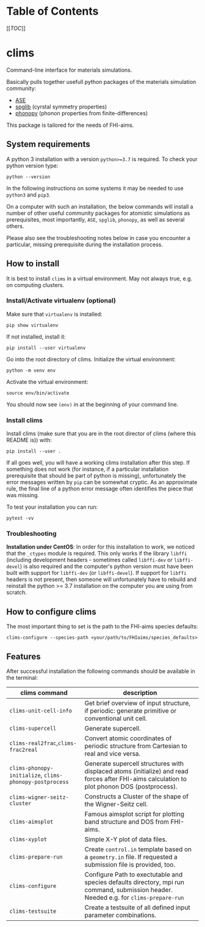 # Table of Contents
[[_TOC_]]

# clims

Command-line interface for materials simulations. 

Basically pulls together usefull python packages of the materials simulation community:

* [ASE](https://wiki.fysik.dtu.dk/ase/index.html)
* [spglib](https://spglib.github.io/spglib/) (cyrstal symmetry properties)
* [phonopy](https://phonopy.github.io/phonopy/) (phonon properties from finite-differences)

This package is tailored for the needs of FHI-aims.

## System requirements

A python 3 installation with a version `python>=3.7` is required. To check your python version type:
```
python --version
```

In the following instructions on some systems it may be needed to use `python3` and `pip3`.

On a computer with such an installation, the below commands will install a number of other useful community packages for atomistic simulations as prerequisites, most importantly, `ASE`, `spglib`, `phonopy`, as well as several others.

Please also see the troubleshooting notes below in case you encounter a particular, missing prerequisite during the installation process.

## How to install

It is best to install `clims` in a virtual environment. May not always true, e.g. on computing clusters. 

### Install/Activate virtualenv (optional)

Make sure that `virtualenv` is installed:
```
pip show virtualenv 
```
If not installed, install it:
```
pip install --user virtualenv
```

Go into the root directory of clims. Initialize the virtual environment:
```
python -m venv env
```

Activate the virtual environment:
```
source env/bin/activate
```

You should now see `(env)` in at the beginning of your command line.


### Install clims

Install clims (make sure that you are in the root director of clims (where this README is)) with:
```
pip install --user .

```

If all goes well, you will have a working clims installation after this step. If something does not work (for instance, if a particular installation prerequisite that should be part of python is missing), unfortunately the error messages written by `pip` can be somewhat cryptic. As an approximate rule, the final line of a python error message often identifies the piece that was missing.

To test your installation you can run:
```
pytest -vv
```

### Troubleshooting

**Installation under CentOS**: In order for this installation to work, we noticed that the `_ctypes` module is required. This only works if the library `libffi` (including development headers - sometimes called `libffi-dev` or `libffi-devel`) is also required and the computer's python version must have been built with support for `libffi-dev` (or `libffi-devel`). If support for `libffi` headers is not present, then someone will unfortunately have to rebuild and reinstall the python >= 3.7 installation on the computer you are using from scratch.


## How to configure clims

The most important thing to set is the path to the FHI-aims species defaults:
```
clims-configure --species-path <your/path/to/FHIaims/species_defaults>
```

## Features

After successful installation the following commands should be available in the terminal:

| clims command | description |
| ------ | ------ |
| `clims-unit-cell-info` | Get brief overview of input structure, if periodic: generate primitive or conventional unit cell. |
| `clims-supercell` | Generate supercell. |
| `clims-real2frac`,`clims-frac2real`| Convert atomic coordinates of periodic structure from Cartesian to real and vice versa. |
| `clims-phonopy-initialize`, `clims-phonopy-postprocess` | Generate supercell structures with displaced atoms (initialize) and read forces after FHI-aims calculation to plot phonon DOS (postprocess). |
| `clims-wigner-seitz-cluster` | Constructs a Cluster of the shape of the Wigner-Seitz cell. |
| `clims-aimsplot` | Famous aimsplot script for plotting band structure and DOS from FHI-aims. |
| `clims-xyplot` | Simple X-Y plot of data files. |
| `clims-prepare-run` | Create `control.in` template based on a `geometry.in` file. If requested a submission file is provided, too. |
| `clims-configure` | Configure Path to exectutable and species defaults directory, mpi run command, submission header. Needed e.g. for `clims-prepare-run` |
| `clims-testsuite` | Create a testsuite of all defined input parameter combinations. |
